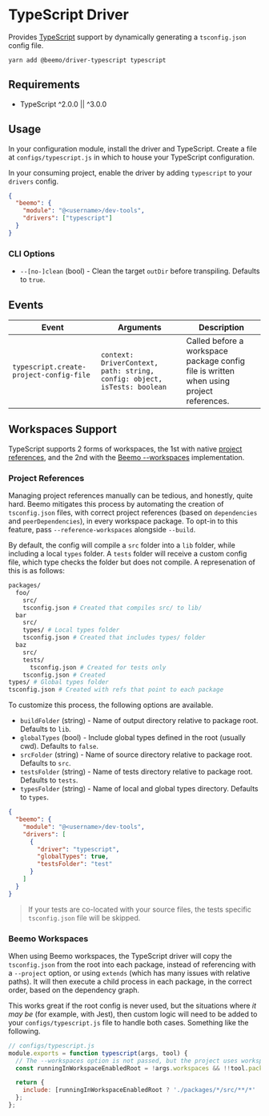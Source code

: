 # TypeScript Driver

Provides [TypeScript](https://github.com/microsoft/typescript) support by dynamically generating a
`tsconfig.json` config file.

```
yarn add @beemo/driver-typescript typescript
```

## Requirements

- TypeScript ^2.0.0 || ^3.0.0

## Usage

In your configuration module, install the driver and TypeScript. Create a file at
`configs/typescript.js` in which to house your TypeScript configuration.

In your consuming project, enable the driver by adding `typescript` to your `drivers` config.

```json
{
  "beemo": {
    "module": "@<username>/dev-tools",
    "drivers": ["typescript"]
  }
}
```

### CLI Options

- `--[no-]clean` (bool) - Clean the target `outDir` before transpiling. Defaults to `true`.

## Events

| Event                                   | Arguments                                                                | Description                                                                             |
| --------------------------------------- | ------------------------------------------------------------------------ | --------------------------------------------------------------------------------------- |
| `typescript.create-project-config-file` | `context: DriverContext, path: string, config: object, isTests: boolean` | Called before a workspace package config file is written when using project references. |

## Workspaces Support

TypeScript supports 2 forms of workspaces, the 1st with native
[project references](https://www.typescriptlang.org/docs/handbook/project-references.html), and the
2nd with the [Beemo --workspaces](../workspaces.md) implementation.

### Project References

Managing project references manually can be tedious, and honestly, quite hard. Beemo mitigates this
process by automating the creation of `tsconfig.json` files, with correct project references (based
on `dependencies` and `peerDependencies`), in every workspace package. To opt-in to this feature,
pass `--reference-workspaces` alongside `--build`.

By default, the config will compile a `src` folder into a `lib` folder, while including a local
`types` folder. A `tests` folder will receive a custom config file, which type checks the folder but
does not compile. A represenation of this is as follows:

```bash
packages/
  foo/
    src/
    tsconfig.json # Created that compiles src/ to lib/
  bar
    src/
    types/ # Local types folder
    tsconfig.json # Created that includes types/ folder
  baz
    src/
    tests/
      tsconfig.json # Created for tests only
    tsconfig.json # Created
types/ # Global types folder
tsconfig.json # Created with refs that point to each package
```

To customize this process, the following options are available.

- `buildFolder` (string) - Name of output directory relative to package root. Defaults to `lib`.
- `globalTypes` (bool) - Include global types defined in the root (usually cwd). Defaults to
  `false`.
- `srcFolder` (string) - Name of source directory relative to package root. Defaults to `src`.
- `testsFolder` (string) - Name of tests directory relative to package root. Defaults to `tests`.
- `typesFolder` (string) - Name of local and global types directory. Defaults to `types`.

```json
{
  "beemo": {
    "module": "@<username>/dev-tools",
    "drivers": [
      {
        "driver": "typescript",
        "globalTypes": true,
        "testsFolder": "test"
      }
    ]
  }
}
```

> If your tests are co-located with your source files, the tests specific `tsconfig.json` file will
> be skipped.

### Beemo Workspaces

When using Beemo workspaces, the TypeScript driver will copy the `tsconfig.json` from the root into
each package, instead of referencing with a `--project` option, or using `extends` (which has many
issues with relative paths). It will then execute a child process in each package, in the correct
order, based on the dependency graph.

This works great if the root config is never used, but the situations where _it may be_ (for
example, with Jest), then custom logic will need to be added to your `configs/typescript.js` file to
handle both cases. Something like the following.

```js
// configs/typescript.js
module.exports = function typescript(args, tool) {
  // The --workspaces option is not passed, but the project uses workspaces.
  const runningInWorkspaceEnabledRoot = !args.workspaces && !!tool.package.workspaces;

  return {
    include: [runningInWorkspaceEnabledRoot ? './packages/*/src/**/*' : './src/**/*'],
  };
};
```
